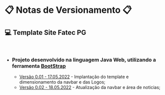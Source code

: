 # 📋 Notas de Versionamento 📋

## **💻 Template Site Fatec PG**

&nbsp;

- ### **Projeto desenvolvido na linguagem Java Web, utilizando a ferramenta [BootStrap](https://getbootstrap.com/)**

  - [Versão 0.01 - 17.05.2022](https://github.com/LuizMiguelSR/templateBootStrap/commit/2a7744f430341c9d2ae9e3f69d293094a689f9f0) - Implantação do template e dimensionamento da navbar e das Logos;
  - [Versão 0.02 - 18.05.2022](https://github.com/LuizMiguelSR/templateBootStrap/commit/33497eb4a7f099fe07807709020a6dd41f10a557) - Atualização da navbar e área de noticias;
